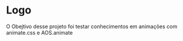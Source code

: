 # Logo

<span>O Obejtivo desse projeto foi testar conhecimentos em animações com animate.css e AOS.animate </span>
